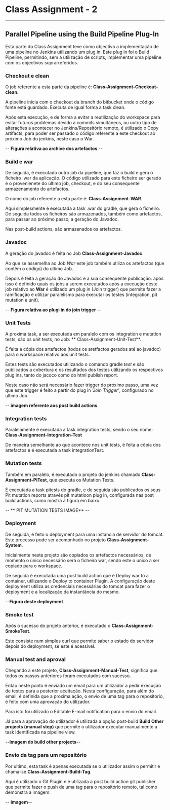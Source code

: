 # Class Assignment - 2
---------------------------------------------
## Parallel Pipeline using the Build Pipeline Plug-In

Esta parte do Class Assignment teve como objectivo a implementação de uma pipeline no Jenkins utilizando um plug in. Este plug in foi o Build Pipeline, permitindo, sem a utilização de scripts, implementar uma pipeline com os objectivos suprarreferidos.

### **Checkout e clean**

O job referente a esta parte da pipeline é: **Class-Assignment-Checkout-clean**.

A pipeline inicia com o checkout da branch do bitbucket onde o código fonte está guardado. Executa de igual forma a task clean. 

Após esta execução, e de forma a evitar a reutilização do workspace para evitar futuros problemas devido a commits simultâneos, ou outro tipo de alterações a acontecer no Jenkins/Repositório remoto, é utilizado o Copy artifacts, para poder ser passado o código referente a este checkout ao próximo Job do jenkins, neste caso o War.

-- **Figura relativa ao archive dos artefactos** -- 

### **Build e war**

De seguida, é executado outro job da pipeline, que faz o build e gera o ficheiro .war da aplicação. O código utilizado para este ficheiro ser gerado é o provenienete do último job, checkout, e do seu consequente armazenamento do artefactos. 

O nome do job referente a esta parte é: **Class-Assignment-WAR**.

Aqui simplesmente é executada a task .war do gradle, que gera o ficheiro. De seguida todos os ficheiros são armazenados, também como artefactos, para passar ao próximo passo, a geração do Javadoc.

Nas post-build actions, são armazenados os artefactos.
 
### **Javadoc**

A geração do javadoc é feita no Job **Class-Assignment-Javadoc**.

Ao que se assemelha ao Job *War* este job também utiliza os artefactos (que contêm o código) do ultimo Job.

Depois é feita a geração do Javadoc e a sua consequente publicação. após isso é definido quais os jobs a serem executados após a execução deste job relativo ao **War** é utilizado um plug in (Join trigger) que permite fazer a ramificação e utilizar paralelismo para executar os testes (integration, pit mutation e unit).

-- **Figura relativa ao plugi in do join trigger** --

### **Unit Tests**

A proxima task, a ser executada em paralelo com os integration e mutation tests, são os unit tests, no Job: ** Class-Assignment-Unit-Test**.

É feita a cópia dos artefactos (todos os aretfactos gerados até ao javadoc) para o workspace relativo aos unit tests.

Estes tests são executados utilizando o comando gradle *test* e são publicados a cobertura e os resultados dos testes utilizando os respectivos plug ins, tanto do jacoco como do html publish report.

Neste caso não será necessário fazer trigger do próximo passo, uma vez que este trigger é feito a partir do plug in *'Join Trigger'*, configurado no ultimo Job.

-- **imagem referente aos post build actions**

### **Integration tests**

Paralelamente é executada a task integration tests, sendo o seu nome: **Class-Assignment-Integration-Test**

De maneira semelhante ao que acontece nos unit tests, é feita a cópia dos artefactos e é executada a task integrationTest.

### **Mutation tests**

Também em paralelo, é executado o projeto do jenkins chamado **Class-Assignment-PiTest**, que executa os Mutation Tests.

É executada a task pitests do gradle, e de seguida são publicados os seus Pit mutation reports através pit mutatioon plug in, configurada nas post build actions, como mostra a figura em baixo.

-- ** PIT MUTATION TESTS IMAGE** --

### Deployment

De seguida, é feito o deployment para uma instancia de servidor do tomcat. Este processo pode ser acompnhado no projeto **Class-Assignment-System**.

Inicialmente neste projeto são copiados os artefactos necessários, de momento o único necessário será o ficheiro war, sendo este o unico a ser copiado para o workspace.


De seguida é executada uma post build action que é Deploy war to a container, utilizando o Deploy to container Plugin. A configuração deste deployment utiliza as credenciais necessárias do tomcat para fazer o deployment e a localização da instantância do mesmo.

--**Figura deste deployment**

### Smoke test 

Após o sucesso do projeto anterior, é executado o **Class-Assignment-SmokeTest**.

Este consiste num simples curl que permite saber o estado do servidor depois do deployment, se este é acessível.

### Manual test and aproval

Chegando a este projeto, **Class-Assignment-Manual-Test**, significa que todos os passos anteriores foram executados com sucesso.

Então neste ponto é enviado um email para um utilizador a pedir execução de testes para a posterior aceitação.
Nesta configuração, para além do email, é definida que a proxima ação, o envio de uma tag para o repositorio, é feito com uma aprovação do utilizador. 

Para isto foi utilizado o Editable E-mail notification para o envio do email.

Já para a aprovação do utilizador é utilizada a opção post-build **Build Other projects (manual step)** que permite o utilizador executar manualmente a task identificada na pipeline view.

--**Imagem do build other projects**--

### Envio da tag para um repositório

Por ultimo, esta task é apenas executada se o utilizador assim o permitir e chama-se **Class-Assignment-Build-Tag**.

Aqui é utilizado o Git Plugin e é utilizada a post build action git publisher que permite fazer o push de uma tag para o repositório remoto, tal como demonstra a imagem.

-- **imagem**--